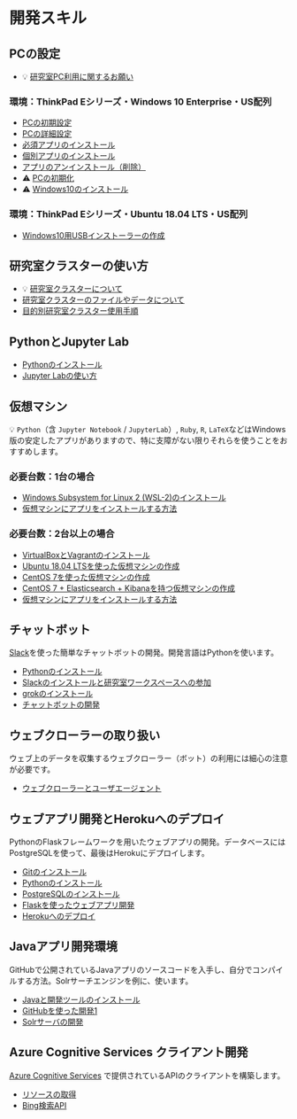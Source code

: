 # 開発スキル

## PCの設定

* :bulb: [研究室PC利用に関するお願い](how-to-use-lab-pc.md)

### 環境：ThinkPad Eシリーズ・Windows 10 Enterprise・US配列

* [PCの初期設定](pc-initial-setup.md)
* [PCの詳細設定](pc-advanced-settings.md)
* [必須アプリのインストール](pc-essential-apps.md)
* [個別アプリのインストール](pc-advanced-apps.md)
* [アプリのアンインストール（削除）](pc-uninstall.md)
* :warning: [PCの初期化](pc-reset.md)
* :warning: [Windows10のインストール](pc-win10.md)

### 環境：ThinkPad Eシリーズ・Ubuntu 18.04 LTS・US配列

* [Windows10用USBインストーラーの作成](pc-win10-installer-on-ubuntu.md)


## 研究室クラスターの使い方

- :bulb: [研究室クラスターについて](k8s/README.md)
- [研究室クラスターのファイルやデータについて](k8s/README-data.md)
- [目的別研究室クラスター使用手順](k8s/README-index.md)

## PythonとJupyter Lab

* [Pythonのインストール](pc-python.md)
* [Jupyter Labの使い方](pc-jupyterlab.md)

## 仮想マシン

:bulb: `Python`（含 `Jupyter Notebook` / `JupyterLab`）, `Ruby`, `R`, `LaTeX`などはWindows版の安定したアプリがありますので、特に支障がない限りそれらを使うことをおすすめします。

### 必要台数：1台の場合

* [Windows Subsystem for Linux 2 (WSL-2)のインストール](pc-wsl-2.md)
* [仮想マシンにアプリをインストールする方法](vm-install-apps.md)

### 必要台数：2台以上の場合

* [VirtualBoxとVagrantのインストール](pc-virtualbox-vagrant.md)
* [Ubuntu 18.04 LTSを使った仮想マシンの作成](vm-ubuntu1804.md)
* [CentOS 7を使った仮想マシンの作成](vm-centos7.md)
* [CentOS 7 + Elasticsearch + Kibanaを持つ仮想マシンの作成](vm-centos7-ek.md)
* [仮想マシンにアプリをインストールする方法](vm-install-apps.md)


## チャットボット

[Slack](https://www.slack.com/)を使った簡単なチャットボットの開発。開発言語はPythonを使います。

- [Pythonのインストール](pc-python.md)
- [Slackのインストールと研究室ワークスペースへの参加](pc-slack.md)
- [grokのインストール](pc-ngrok.md)
- [チャットボットの開発](chatbot-slack-1.md)

## ウェブクローラーの取り扱い

ウェブ上のデータを収集するウェブクローラー（ボット）の利用には細心の注意が必要です。

- [ウェブクローラーとユーザエージェント](web-crawler.md)

## ウェブアプリ開発とHerokuへのデプロイ

PythonのFlaskフレームワークを用いたウェブアプリの開発。データベースにはPostgreSQLを使って、最後はHerokuにデプロイします。

- [Gitのインストール](pc-git.md)
- [Pythonのインストール](pc-python.md)
- [PostgreSQLのインストール](pc-postgresql.md)
- [Flaskを使ったウェブアプリ開発](webapp-flask.md)
- [Herokuへのデプロイ](pc-heroku.md)

## Javaアプリ開発環境

GitHubで公開されているJavaアプリのソースコードを入手し、自分でコンパイルする方法。Solrサーチエンジンを例に、使います。

- [Javaと開発ツールのインストール](pc-java.md)
- [GitHubを使った開発1](github-1.md)
- [Solrサーバの開発](solr-server.md)

## Azure Cognitive Services クライアント開発

[Azure Cognitive Services](https://azure.microsoft.com/ja-jp/services/cognitive-services/)
で提供されているAPIのクライアントを構築します。

- [リソースの取得](acs-resource.md)
- [Bing検索API](acs-bingwebsearch.md)
